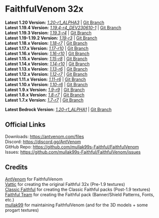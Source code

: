 # FaithfulVenom 32x

**Latest 1.20 Version:** [_1.20-r1_ALPHA3_](https://builds.mullak99.co.uk/FaithfulVenom/1.20/Dev-Builds/FaithfulVenom-32x-1.20-r1_ALPHA3.zip) | [Git Branch](https://github.com/mullak99s-Faithful/FaithfulVenom/tree/1.20)   
**Latest 1.19.4 Version:** [_1.19.4-r4_DEV230610-1_](https://builds.mullak99.co.uk/FaithfulVenom/1.19/Dev-Builds/FaithfulVenom-32x-1.19.4-r4_DEV230610-1.zip) | [Git Branch](https://github.com/mullak99s-Faithful/FaithfulVenom/tree/1.19.4)   
**Latest 1.19.3 Version:** [_1.19.3-r4_](https://drive.google.com/file/d/1IJr4Cq61TmapjIRtFwpNdbMFPZk7mPpu/view?usp=share_link) | [Git Branch](https://github.com/mullak99s-Faithful/FaithfulVenom/tree/1.19.3)    
**Latest 1.19-1.19.2 Version:** [_1.19-r3_](https://drive.google.com/file/d/11wd1YZJuLPvCxPW31HCyqN1imWxgJeJG/view?usp=share_link) | [Git Branch](https://github.com/mullak99s-Faithful/FaithfulVenom/tree/1.19)    
**Latest 1.18.x Version:** [_1.18-r7_](https://drive.google.com/file/d/1yyx8IegEw8X8POMCs3SbnGrvPQqM-QK7/view?usp=share_link) | [Git Branch](https://github.com/mullak99s-Faithful/FaithfulVenom/tree/1.18)    
**Latest 1.17.x Version:** [_1.17-r10_](https://drive.google.com/file/d/1JGzfc2tXefpYgiVrYnwIrXH7mvdHrkjW/view?usp=sharing) | [Git Branch](https://github.com/mullak99s-Faithful/FaithfulVenom/tree/1.17)  
**Latest 1.16.x Version:** [_1.16-r10_](https://drive.google.com/file/d/107mP4JHRQitV75DqiIEzg2CVYi6dHVHr/view?usp=share_link) | [Git Branch](https://github.com/mullak99s-Faithful/FaithfulVenom/tree/1.16)  
**Latest 1.15.x Version:** [_1.15-r8_](https://drive.google.com/file/d/16PxMrhfNYPSlntaf7_og8xY_QRfclexn/view?usp=share_link) | [Git Branch](https://github.com/mullak99s-Faithful/FaithfulVenom/tree/1.14)  
**Latest 1.14.x Version:** [_1.14-r10_](https://drive.google.com/file/d/1a26ipUFRryaRWKmCm_kRpMvC3BOI5SC6/view?usp=share_link) | [Git Branch](https://github.com/mullak99s-Faithful/FaithfulVenom/tree/1.14)  
**Latest 1.13.x Version:** [_1.13-r6_](https://drive.google.com/file/d/1FrUk9pMOKKM_PZ5CuFLVIPg84zwbGYs3/view?usp=sharing) | [Git Branch](https://github.com/mullak99s-Faithful/FaithfulVenom/tree/1.13)  
**Latest 1.12.x Version:** [_1.12-r7_](https://drive.google.com/file/d/1SpvwGpTzF_omUjGlbO8byoMVZ5yQ9xWR/view?usp=sharing) | [Git Branch](https://github.com/mullak99s-Faithful/FaithfulVenom/tree/1.12)  
**Latest 1.11.x Version:** [_1.11-r6_](https://drive.google.com/file/d/1TgjXzFnazCNo1dIe_8EoXr6cE28MOlag/view?usp=sharing) | [Git Branch](https://github.com/mullak99s-Faithful/FaithfulVenom/tree/1.11)  
**Latest 1.10.x Version:** [_1.10-r6_](https://drive.google.com/file/d/1TEDYvFhgh9eGf002o_sRm7WH_COl6x1D/view?usp=sharing) | [Git Branch](https://github.com/mullak99s-Faithful/FaithfulVenom/tree/1.10)  
**Latest 1.9.x Version:** [_1.9-r9_](https://drive.google.com/file/d/1eSR-dmKmOjYb30uIh4oR-aJvm16K91Er/view?usp=sharing) | [Git Branch](https://github.com/mullak99s-Faithful/FaithfulVenom/tree/1.9)  
**Latest 1.8.x Version:** [_1.8-r7_](https://drive.google.com/file/d/1-nky_GPrjC4TYmubCDlf08kWv119Lh10/view?usp=sharing) | [Git Branch](https://github.com/mullak99s-Faithful/FaithfulVenom/tree/1.8)  
**Latest 1.7.x Version:** [_1.7-r7_](https://drive.google.com/file/d/1BGIfgjyAUlIOXppTWt-kfLxcVSI0fpp1/view?usp=sharing) | [Git Branch](https://github.com/mullak99s-Faithful/FaithfulVenom/tree/1.7)  

**Latest Bedrock Version:** [_1.20-r1_ALPHA1_](https://builds.mullak99.co.uk/FaithfulVenom/Bedrock/Dev-Builds/FaithfulVenom-32x-Bedrock-1.20-r1_ALPHA1.mcpack) | [Git Branch](https://github.com/mullak99s-Faithful/FaithfulVenom/tree/bedrock)  

## Official Links

Downloads: https://antvenom.com/files  
Discord: https://discord.gg/AntVenom  
GitHub Repo: https://github.com/mullak99s-Faithful/FaithfulVenom  
Issues: https://github.com/mullak99s-Faithful/FaithfulVenom/issues  

## Credits

[AntVenom](https://antvenom.com/) for FaithfulVenom  
[Vattic](https://web.archive.org/web/20150607220656/http://www.minecraftforum.net:80/forums/mapping-and-modding/resource-packs/1223254-faithful-32x32-pack-update-red-cat-clay-1-8) for creating the original Faithful 32x (Pre-1.9 textures)  
[Classic Faithful](https://github.com/ClassicFaithful) for creating the Classic Faithful packs (Post-1.9 textures)  
[Faithful Team](https://faithfulpack.net/) for creating the Faithful pack (Banner/Shield Patterns, Fonts, etc.)  
[mullak99](https://faithful.mullak99.co.uk/) for maintaining FaithfulVenom (and for the 3D models + some progart textures)   
